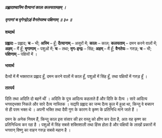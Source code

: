 ##### प्रह्लादश्चास्मि दैत्यानां कालः कलयतामहम् ।
##### मृगाणां च मृगेन्द्रोऽहं वैनतेयश्च पक्षिणाम् ॥ ३० ॥

#### शब्दार्थ

**प्रह्लादः** – प्रह्लाद; **च** – भी; **अस्मि** – हूँ; **दैत्यानाम्** – असुरों में; **कालः** – काल; **कलयताम्** – दमन करने वालों में; **अहम्** – मैं हूँ; **मृगाणाम्** – पशुओं में; **च** – तथा; **मृग-इन्द्रः** – सिंह; **अहम्** – मैं हूँ; **वैनतेयः** – गरुड़; **च** – भी; **पक्षिणाम्** – पक्षियों में ।

#### भावार्थ

दैत्यों में मैं भक्तराज प्रह्लाद हूँ, दमन करने वालों में काल हूँ, पशुओं में सिंह हूँ, तथा पक्षियों में गरुड़ हूँ ।

#### तात्पर्य

दिति तथा अदिति दो बहनें थीं । अदिति के पुत्र आदित्य कहलाते हैं और दिति के दैत्य । सारे आदित्य भगवद्भक्त निकले और सारे दैत्य नास्तिक । यद्यपि प्रह्लाद का जन्म दैत्य कुल में हुआ था, किन्तु वे बचपन से ही परम भक्त थे । अपनी भक्ति तथा दैवी गुण के कारण वे कृष्ण के प्रतिनिधि माने जाते हैं ।

दमन के अनेक नियम हैं, किन्तु काल इस संसार की हर वस्तु को क्षीण कर देता है, अतः वह कृष्ण का प्रतिनिधित्व कर रहा है । पशुओं में सिंह सबसे शक्तिशाली तथा हिंस्र होता है और पक्षियों के लाखों प्रकारों में भगवान् विष्णु का वाहन गरुड़ सबसे महान है ।
